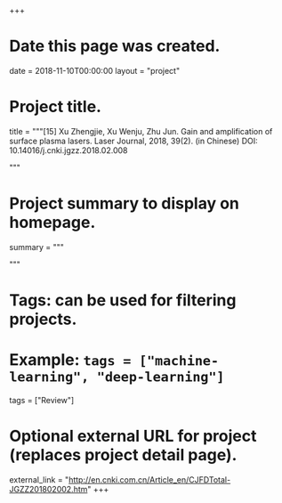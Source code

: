 +++
# Date this page was created.
date = 2018-11-10T00:00:00
layout = "project"

# Project title.
title = """[15] Xu Zhengjie, Xu Wenju, Zhu Jun. Gain and amplification of surface plasma lasers. Laser Journal, 2018, 39(2). (in Chinese) DOI: 10.14016/j.cnki.jgzz.2018.02.008

"""

# Project summary to display on homepage.
summary = """

 """

# Tags: can be used for filtering projects.
# Example: `tags = ["machine-learning", "deep-learning"]`
tags = ["Review"]

# Optional external URL for project (replaces project detail page).
external_link = "http://en.cnki.com.cn/Article_en/CJFDTotal-JGZZ201802002.htm"
+++
